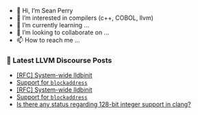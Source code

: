 - 👋 Hi, I’m Sean Perry
- 👀 I’m interested in compilers (c++, COBOL, llvm)
- 🌱 I’m currently learning ...
- 💞️ I’m looking to collaborate on ...
- 📫 How to reach me ...

<!---
s66perry/s66perry is a ✨ special ✨ repository because its `README.md` (this file) appears on your GitHub profile.
You can click the Preview link to take a look at your changes.
--->
### 📕 Latest LLVM Discourse Posts

<!-- DISCOURSE-LLVM:START -->
- [[RFC] System-wide lldbinit](https://discourse.llvm.org/t/rfc-system-wide-lldbinit/59933/7)
- [Support for `blockaddress`](https://discourse.llvm.org/t/support-for-blockaddress/59940/2)
- [[RFC] System-wide lldbinit](https://discourse.llvm.org/t/rfc-system-wide-lldbinit/59933/6)
- [Support for `blockaddress`](https://discourse.llvm.org/t/support-for-blockaddress/59940/1)
- [Is there any status regarding 128-bit integer support in clang?](https://discourse.llvm.org/t/is-there-any-status-regarding-128-bit-integer-support-in-clang/59889/5)
<!-- DISCOURSE-LLVM:END -->

